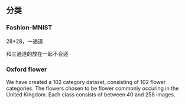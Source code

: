 ## 分类

### Fashion-MNIST

28*28，一通道

和三通道的放在一起不合适

### Oxford flower	
We have created a 102 category dataset, consisting of 102 flower categories. The flowers chosen to be flower commonly occuring in the United Kingdom. Each class consists of between 40 and 258 images. 